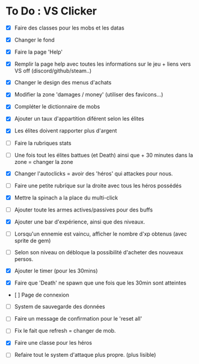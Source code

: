 To Do : VS Clicker
===

- [x] Faire des classes pour les mobs et les datas

- [x] Changer le fond

- [x] Faire la page 'Help'

- [x] Remplir la page help avec toutes les informations sur le jeu + liens vers VS off (discord/github/steam..)

- [x] Changer le design des menus d'achats

- [x] Modifier la zone 'damages / money' (utiliser des favicons...)

- [x] Compléter le dictionnaire de mobs

- [x] Ajouter un taux d'appartition diférent selon les élites

- [x] Les élites doivent rapporter plus d'argent

- [ ] Faire la rubriques stats

- [ ] Une fois tout les élites battues (et Death) ainsi que + 30 minutes dans la zone = changer la zone

- [x] Changer l'autoclicks = avoir des 'héros' qui attackes pour nous.

- [ ] Faire une petite rubrique sur la droite avec tous les héros possédés

- [x] Mettre la spinach a la place du multi-click

- [ ] Ajouter toute les armes actives/passives pour des buffs

- [x] Ajouter une bar d'expérience, ainsi que des niveaux.

- [ ] Lorsqu'un ennemie est vaincu, afficher le nombre d'xp obtenus (avec sprite de gem)

- [ ] Selon son niveau on débloque la possibilité d'acheter des nouveaux persos.

- [x] Ajouter le timer (pour les 30mins)

- [x] Faire que 'Death' ne spawn que une fois que les 30min sont atteintes

- [ ] Page de connexion

- [ ] System de sauvegarde des données

- [ ] Faire un message de confirmation pour le 'reset all'

- [ ] Fix le fait que refresh = changer de mob.

- [x] Faire une classe pour les héros

- [ ] Refaire tout le system d'attaque plus propre. (plus lisible)
